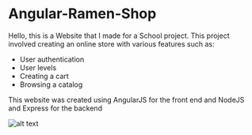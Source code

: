 # Angular-Ramen-Shop

Hello, this is a Website that I made for a School project. This project involved creating an online store with various features such as:
- User authentication
- User levels
- Creating a cart
- Browsing a catalog

This website was created using AngularJS for the front end and NodeJS and Express for the backend

![alt text](https://i.imgur.com/aEBlI1i.png)

